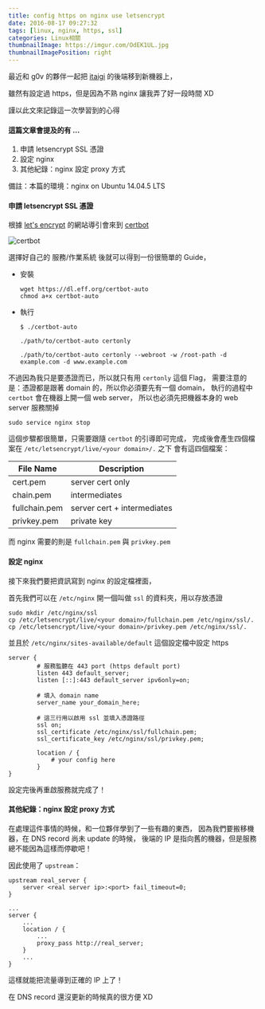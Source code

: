 ```yaml
---
title: config https on nginx use letsencrypt
date: 2016-08-17 09:27:32
tags: [linux, nginx, https, ssl]
categories: Linux相關
thumbnailImage: https://imgur.com/OdEK1UL.jpg
thumbnailImagePosition: right
---
```


最近和 g0v 的夥伴一起把 [itaigi](https://github.com/g0v/itaigi) 的後端移到新機器上，

雖然有設定過 https，但是因為不熟 nginx 讓我弄了好一段時間 XD

謹以此文來記錄這一次學習到的心得

<!-- more -->

#### 這篇文章會提及的有 ...
1. 申請 letsencrypt SSL 憑證
2. 設定 nginx
3. 其他紀錄：nginx 設定 proxy 方式 
 

備註：本篇的環境：nginx on Ubuntu 14.04.5 LTS

#### 申請 letsencrypt SSL 憑證

根據 [let's encrypt](https://letsencrypt.org/) 的網站導引會來到 [certbot](https://certbot.eff.org/)

![certbot](https://imgur.com/OdEK1UL.jpg)

選擇好自己的 服務/作業系統 後就可以得到一份很簡單的 Guide，

*   安裝
    ```
    wget https://dl.eff.org/certbot-auto
    chmod a+x certbot-auto
    ```

*   執行
    ```
    $ ./certbot-auto
    ```
    ```
    ./path/to/certbot-auto certonly
    ```
    ```
    ./path/to/certbot-auto certonly --webroot -w /root-path -d example.com -d www.example.com
    ```

不過因為我只是要憑證而已，所以就只有用 `certonly` 這個 Flag，
需要注意的是：憑證都是跟著 domain 的，所以你必須要先有一個 domain，
執行的過程中 `certbot` 會在機器上開一個 web server，
所以也必須先把機器本身的 web server 服務關掉
```
sudo service nginx stop
```

這個步驟都很簡單，只需要跟隨 `certbot` 的引導即可完成，
完成後會產生四個檔案在 `/etc/letsencrypt/live/<your domain>/.` 之下
會有這四個檔案：

|File Name     |Description                 |
|--------------|----------------------------|
|cert.pem      |server cert only            |
|chain.pem     |intermediates               |
|fullchain.pem |server cert + intermediates |
|privkey.pem   |private key                 |

而 nginx 需要的則是 `fullchain.pem` 與 `privkey.pem`

#### 設定 nginx

接下來我們要把資訊寫到 nginx 的設定檔裡面，

首先我們可以在 `/etc/nginx` 開一個叫做 `ssl` 的資料夾，用以存放憑證

```
sudo mkdir /etc/nginx/ssl
cp /etc/letsencrypt/live/<your domain>/fullchain.pem /etc/nginx/ssl/.
cp /etc/letsencrypt/live/<your domain>/privkey.pem /etc/nginx/ssl/.
```

並且於 `/etc/nginx/sites-available/default` 這個設定檔中設定 https

```
server {
        # 服務監聽在 443 port (https default port)
        listen 443 default_server;
        listen [::]:443 default_server ipv6only=on;

        # 填入 domain name
        server_name your_domain_here;

        # 這三行用以啟用 ssl 並填入憑證路徑
        ssl on;
        ssl_certificate /etc/nginx/ssl/fullchain.pem;
        ssl_certificate_key /etc/nginx/ssl/privkey.pem;

        location / {
            # your config here
        }
}
```

設定完後再重啟服務就完成了！

#### 其他紀錄：nginx 設定 proxy 方式

在處理這件事情的時候，和一位夥伴學到了一些有趣的東西，
因為我們要搬移機器，在 DNS record 尚未 update 的時候，
後端的 IP 是指向舊的機器，但是服務總不能因為這樣而停歇吧！ 

因此使用了 `upstream`：
```
upstream real_server {
    server <real server ip>:<port> fail_timeout=0;
}

...
server {
    ...
    location / {
        ...
        proxy_pass http://real_server;
    }
    ...
}
```

這樣就能把流量導到正確的 IP 上了！

在 DNS record 還沒更新的時候真的很方便 XD
